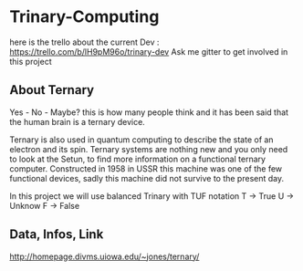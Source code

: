 # Trinary-Computing

here is the trello about the current Dev : https://trello.com/b/lH9pM96o/trinary-dev
Ask me gitter to get involved in this project

## About Ternary
Yes - No - Maybe? this is how many people think and it has been said that the human brain is a ternary device. 

Ternary is also used in quantum computing to describe the state of an electron and its spin. 
Ternary systems are nothing new and you only need to look at the Setun, to find more information on a functional ternary computer. Constructed in 1958 in USSR this machine was one of the few functional devices, sadly this machine did not survive to the present day.


In this project we will use balanced Trinary with TUF notation
T -> True
U -> Unknow
F -> False


## Data, Infos, Link
http://homepage.divms.uiowa.edu/~jones/ternary/
